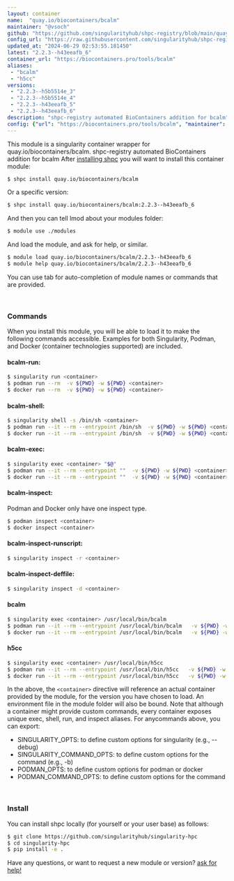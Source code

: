 ```yaml
---
layout: container
name:  "quay.io/biocontainers/bcalm"
maintainer: "@vsoch"
github: "https://github.com/singularityhub/shpc-registry/blob/main/quay.io/biocontainers/bcalm/container.yaml"
config_url: "https://raw.githubusercontent.com/singularityhub/shpc-registry/main/quay.io/biocontainers/bcalm/container.yaml"
updated_at: "2024-06-29 02:53:55.181450"
latest: "2.2.3--h43eeafb_6"
container_url: "https://biocontainers.pro/tools/bcalm"
aliases:
 - "bcalm"
 - "h5cc"
versions:
 - "2.2.3--h5b5514e_3"
 - "2.2.3--h5b5514e_4"
 - "2.2.3--h43eeafb_5"
 - "2.2.3--h43eeafb_6"
description: "shpc-registry automated BioContainers addition for bcalm"
config: {"url": "https://biocontainers.pro/tools/bcalm", "maintainer": "@vsoch", "description": "shpc-registry automated BioContainers addition for bcalm", "latest": {"2.2.3--h43eeafb_6": "sha256:22f28a0ded4ae1e0ac3f769905f86d398195d2e31882559b0dcd64eba7a76147"}, "tags": {"2.2.3--h5b5514e_3": "sha256:4259eb31aeb9f935607e54fe490f53e864810dea412b11c6369b18f132e4c87b", "2.2.3--h5b5514e_4": "sha256:6e398f4357c85be08ff9d9607f2a73ee8c46c8b51fa52df83d42e50f5f6be8dc", "2.2.3--h43eeafb_5": "sha256:b46ab2f7ad7ef905c3164f7b4f94087dac0a7280a8e3cfd5311784c426f83254", "2.2.3--h43eeafb_6": "sha256:22f28a0ded4ae1e0ac3f769905f86d398195d2e31882559b0dcd64eba7a76147"}, "docker": "quay.io/biocontainers/bcalm", "aliases": {"bcalm": "/usr/local/bin/bcalm", "h5cc": "/usr/local/bin/h5cc"}}
---
```


This module is a singularity container wrapper for quay.io/biocontainers/bcalm.
shpc-registry automated BioContainers addition for bcalm
After [installing shpc](#install) you will want to install this container module:


```bash
$ shpc install quay.io/biocontainers/bcalm
```

Or a specific version:

```bash
$ shpc install quay.io/biocontainers/bcalm:2.2.3--h43eeafb_6
```

And then you can tell lmod about your modules folder:

```bash
$ module use ./modules
```

And load the module, and ask for help, or similar.

```bash
$ module load quay.io/biocontainers/bcalm/2.2.3--h43eeafb_6
$ module help quay.io/biocontainers/bcalm/2.2.3--h43eeafb_6
```

You can use tab for auto-completion of module names or commands that are provided.

<br>

### Commands

When you install this module, you will be able to load it to make the following commands accessible.
Examples for both Singularity, Podman, and Docker (container technologies supported) are included.

#### bcalm-run:

```bash
$ singularity run <container>
$ podman run --rm  -v ${PWD} -w ${PWD} <container>
$ docker run --rm  -v ${PWD} -w ${PWD} <container>
```

#### bcalm-shell:

```bash
$ singularity shell -s /bin/sh <container>
$ podman run --it --rm --entrypoint /bin/sh  -v ${PWD} -w ${PWD} <container>
$ docker run --it --rm --entrypoint /bin/sh  -v ${PWD} -w ${PWD} <container>
```

#### bcalm-exec:

```bash
$ singularity exec <container> "$@"
$ podman run --it --rm --entrypoint ""  -v ${PWD} -w ${PWD} <container> "$@"
$ docker run --it --rm --entrypoint ""  -v ${PWD} -w ${PWD} <container> "$@"
```

#### bcalm-inspect:

Podman and Docker only have one inspect type.

```bash
$ podman inspect <container>
$ docker inspect <container>
```

#### bcalm-inspect-runscript:

```bash
$ singularity inspect -r <container>
```

#### bcalm-inspect-deffile:

```bash
$ singularity inspect -d <container>
```


#### bcalm

```bash
$ singularity exec <container> /usr/local/bin/bcalm
$ podman run --it --rm --entrypoint /usr/local/bin/bcalm   -v ${PWD} -w ${PWD} <container> -c " $@"
$ docker run --it --rm --entrypoint /usr/local/bin/bcalm   -v ${PWD} -w ${PWD} <container> -c " $@"
```


#### h5cc

```bash
$ singularity exec <container> /usr/local/bin/h5cc
$ podman run --it --rm --entrypoint /usr/local/bin/h5cc   -v ${PWD} -w ${PWD} <container> -c " $@"
$ docker run --it --rm --entrypoint /usr/local/bin/h5cc   -v ${PWD} -w ${PWD} <container> -c " $@"
```



In the above, the `<container>` directive will reference an actual container provided
by the module, for the version you have chosen to load. An environment file in the
module folder will also be bound. Note that although a container
might provide custom commands, every container exposes unique exec, shell, run, and
inspect aliases. For anycommands above, you can export:

 - SINGULARITY_OPTS: to define custom options for singularity (e.g., --debug)
 - SINGULARITY_COMMAND_OPTS: to define custom options for the command (e.g., -b)
 - PODMAN_OPTS: to define custom options for podman or docker
 - PODMAN_COMMAND_OPTS: to define custom options for the command

<br>

### Install

You can install shpc locally (for yourself or your user base) as follows:

```bash
$ git clone https://github.com/singularityhub/singularity-hpc
$ cd singularity-hpc
$ pip install -e .
```

Have any questions, or want to request a new module or version? [ask for help!](https://github.com/singularityhub/singularity-hpc/issues)